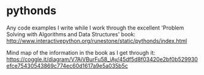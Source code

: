 # pythonds
Any code examples I write while I work through the excellent 'Problem Solving with Algorithms and Data Structures' book: http://www.interactivepython.org/runestone/static/pythonds/index.html

Mind map of the information in the book as I get through it:
https://coggle.it/diagram/V7AiVBurFu58_iAy/45df5d8f03420e2bf0b529930efce75430543869c774ec60d1617a9e5a035b5c
